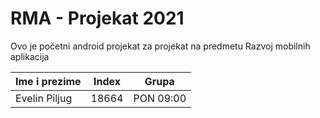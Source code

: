 # RMA - Projekat 2021
Ovo je početni android projekat za projekat na predmetu Razvoj mobilnih aplikacija


| Ime i prezime  | Index  | Grupa     |
|----------------|--------|-----------|
| Evelin Piljug  | 18664  | PON 09:00 |

&nbsp;

